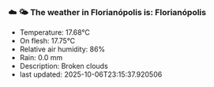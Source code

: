 ### ☁️ 🌤️  The weather in Florianópolis is: Florianópolis

- Temperature: 17.68°C
- On flesh: 17.75°C
- Relative air humidity: 86%
- Rain: 0.0 mm
- Description: Broken clouds
- last updated: 2025-10-06T23:15:37.920506
